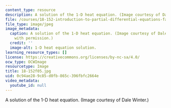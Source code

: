```yaml
---
content_type: resource
description: A solution of the 1-D heat equation. (Image courtesy of Dale Winter.)
file: /courses/18-152-introduction-to-partial-differential-equations-fall-2005/0c94ae289c85d0fb865c396fbfc2664e_18-152f05.jpg
file_type: image/jpeg
image_metadata:
  caption: A solution of the 1-D heat equation. (Image courtesy of Dale Winter. Used
    with permission.)
  credit: ''
  image-alt: 1-D heat equation solution.
learning_resource_types: []
license: https://creativecommons.org/licenses/by-nc-sa/4.0/
ocw_type: OCWImage
resourcetype: Image
title: 18-152f05.jpg
uid: 0c94ae28-9c85-d0fb-865c-396fbfc2664e
video_metadata:
  youtube_id: null
---
```

A solution of the 1-D heat equation. (Image courtesy of Dale Winter.)